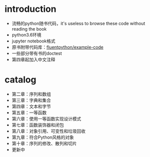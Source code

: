 # introduction
-   流畅的python随书代码，it's useless to browse these code without reading the book
-   python3.6环境
-   jupyter notebook格式
-   原书附带代码库：[fluentpython/example-code](https://github.com/fluentpython/example-code)
-   一些部分带有书的doctest
-   第四章起加入中文注释

# catalog
-   第二章：序列和数组
-   第三章：字典和集合
-   第四章：文本和字节
-   第五章：一等函数
-   第六章：使用一等函数实现设计模式
-   第七章：函数装饰器和闭包
-   第八章：对象引用、可变性和垃圾回收
-   第九章：符合Python风格的对象
-   第十章：序列的修改、散列和切片
-   更新中
